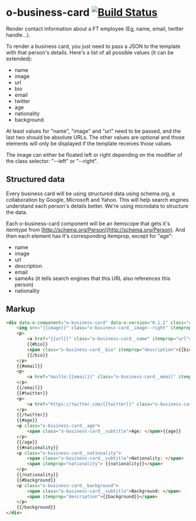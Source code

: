 # o-business-card [![Build Status](https://travis-ci.org/Financial-Times/o-business-card.svg?branch=master)](https://travis-ci.org/Financial-Times/o-business-card)

Render contact information about a FT employee (Eg, name, email, twitter handle...).

To render a business card, you just need to pass a JSON to the template with that person's details. Here's a list of all possible values (it can be extended):

- name
- image
- url
- bio
- email
- twitter
- age
- nationality
- background

At least values for "name", "image" and "url" need to be passed, and the last two should be absolute URLs. The other values are optional and those elements will only be displayed if the template receives those values.

The image can either be floated left or right depending on the modifier of the class selector: "--left" or "--right".

## Structured data

Every business card will be using structured data using schema.org, a collaboration by Google, Microsoft and Yahoo. This will help search engines understand each person's details better. We're using microdata to structure the data. 

Each o-business-card component will be an itemscope that gets it's itemtype from [http://schema.org/Person](http://schema.org/Person). And then each element has it's corresponding itemprop, except for "age":

- name
- image
- url
- description
- email
- sameAs (it tells search engines that this URL also references this person)
- nationality

## Markup

```html
<div data-o-component="o-business-card" data-o-version="0.1.2" class="o-business-card" itemscope itemtype="http://schema.org/Person">
    <img src="{{image}}" class="o-business-card__image--right" itemprop="image" />
    <p>
        <a href="{{url}}" class="o-business-card__name" itemprop="url"><span itemprop="name">{{name}}</span></a>
        {{#bio}}
        <span class="o-business-card__bio" itemprop="description">{{bio}}</span>
        {{/bio}}
    </p>
    {{#email}}
    <p>
        <a href="mailto:{{email}}" class="o-business-card__email" itemprop="email">{{email}}</a>
    </p>
    {{/email}}
    {{#twitter}}
    <p>
        <a href="https://twitter.com/{{twitter}}" class="o-business-card__twitter" itemprop="sameAs">@{{twitter}}</a>
    </p>
    {{/twitter}}
    {{#age}}
    <p class="o-business-card__age">
        <span class="o-business-card__subtitle">Age: </span>{{age}}
    </p>
    {{/age}}
    {{#nationality}}
    <p class="o-business-card__nationality">
        <span class="o-business-card__subtitle">Nationality: </span>
        <span itemprop="nationality"> {{nationality}}</span>
    </p>
    {{/nationality}}
    {{#background}}
    <p class="o-business-card__background">
        <span class="o-business-card__subtitle">Background: </span>
        <span itemprop="description">{{background}}</span>
    </p>
    {{/background}}
</div>
```